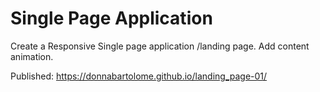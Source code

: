 # Single Page Application
Create a Responsive Single page application /landing page. Add content animation.

Published: https://donnabartolome.github.io/landing_page-01/
